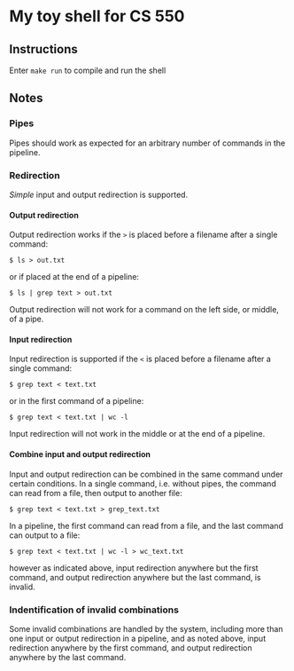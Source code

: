 # My toy shell for CS 550

## Instructions
Enter `make run` to compile and run the shell

## Notes
### Pipes
Pipes should work as expected for an arbitrary number of commands in the pipeline. 

### Redirection
*Simple* input and output redirection is supported.

#### Output redirection
Output redirection works if the `>` is placed before a filename after a single command:

`$ ls > out.txt`

or if placed at the end of a pipeline:

`$ ls | grep text > out.txt`

Output redirection will not work for a command on the left side, or middle, of a pipe.

#### Input redirection
Input redirection is supported if the `<` is placed before a filename after a single command:

`$ grep text < text.txt`

or in the first command of a pipeline:

`$ grep text < text.txt | wc -l`

Input redirection will not work in the middle or at the end of a pipeline. 

#### Combine input and output redirection
Input and output redirection can be combined in the same command under certain conditions. In a single command, i.e. without pipes, the command can read from a file, then output to another file:

`$ grep text < text.txt > grep_text.txt`

In a pipeline, the first command can read from a file, and the last command can output to a file:

`$ grep text < text.txt | wc -l > wc_text.txt`

however as indicated above, input redirection anywhere but the first command, and output redirection anywhere but the last command, is invalid.

### Indentification of invalid combinations
Some invalid combinations are handled by the system, including more than one input or output redirection in a pipeline, and as noted above, input redirection anywhere by the first command, and output redirection anywhere by the last command.
